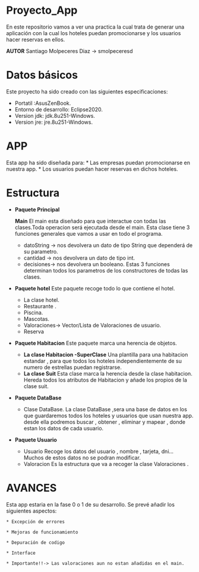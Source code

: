 # Proyecto_App
En este repositorio vamos a ver una practica la cual trata de generar una aplicación con la cual los hoteles puedan promocionarse y los usuarios hacer reservas en ellos.

**AUTOR** 
Santiago Molpeceres Diaz -> smolpeceresd
# Datos básicos 
Este proyecto ha sido creado con las siguientes especificaciones:
* Portatil :AsusZenBook.
* Entorno de desarrollo: Eclipse2020.
* Version jdk: jdk.8u251-Windows.
* Version jre: jre.8u251-Windows.

# APP
Esta app ha sido diseñada para:
	* Las empresas puedan promocionarse en nuestra app.
	* Los usuarios puedan hacer reservas en dichos hoteles.
	
# Estructura

* **Paquete Principal** 

	**Main**
El main esta diseñado para que interactue con todas las clases.Toda operacion será ejecutada desde el main.
Esta clase tiene 3 funciones generales que vamos a usar en todo el programa.
	* datoString -> nos devolvera un dato de tipo String que dependerá de su parametro.
	* cantidad -> nos devolvera un dato de tipo int.
	* decisiones-> nos devolvera un booleano.
Estas 3 funciones determinan todos los parametros de los constructores de todas las clases.

* **Paquete hotel**
Este paquete recoge todo lo que contiene el hotel.
	* La clase hotel. 
	* Restaurante .
	* Piscina.
	* Mascotas.
	* Valoraciones-> Vector/Lista de Valoraciones de usuario.
	* Reserva
* **Paquete Habitacion**
Este paquete marca una herencia de objetos.
	* **La clase Habitacion -SuperClase**
	Una plantilla para una habitacion estandar , para que todos los hoteles independientemente de su numero de estrellas puedan registrarse.
	* **La clase Suit** 
	Esta clase marca la herencia desde la clase habitacion. Hereda todos los atributos de Habitacion y añade los propios de la clase suit.
	
* **Paquete DataBase**
	* Clase DataBase.
	La clase DataBase ,sera una base de datos en los que guardaremos todos los hoteles y usuarios que usan nuestra app.
	desde ella podremos buscar , obtener , eliminar y mapear , donde estan los datos de cada usuario.
* **Paquete Usuario**
	* Usuario 
	Recoge los datos del usuario , nombre , tarjeta, dni... Muchos de estos datos no se podran modificar.
	* Valoracion 
	Es la estructura que va a recoger la clase Valoraciones . 

# AVANCES 
Esta app estaria en la fase 0 o 1  de su desarrollo.
Se prevé añadir los siguientes aspectos:

	* Excepción de errores

	* Mejoras de funcionamiento

	* Depuración de codigo

	* Interface

	* Importante!!-> Las valoraciones aun no estan añadidas en el main.
	
